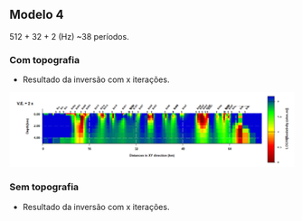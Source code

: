 ## Modelo 4
512 + 32 + 2 (Hz)
~38 períodos.

### Com topografia

* Resultado da inversão com x iterações. 

<img src='https://github.com/arturbenevides/MSc_Geophysics/blob/master/ModEM/ig4_it84_withtopo.bmp' width=900>


### Sem topografia
* Resultado da inversão com  x iterações.

